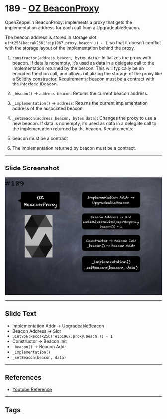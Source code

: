 # 189 - [OZ BeaconProxy](OZ%20BeaconProxy.md)
OpenZeppelin BeaconProxy: implements a proxy that gets the implementation address for each call from a UpgradeableBeacon. 

The beacon address is stored in storage slot `uint256(keccak256('eip1967.proxy.beacon')) - 1`, so that it doesn’t conflict with the storage layout of the implementation behind the proxy.

1.  `constructor(address beacon, bytes data)`: Initializes the proxy with beacon. If data is nonempty, it’s used as data in a delegate call to the implementation returned by the beacon. This will typically be an encoded function call, and allows initializing the storage of the proxy like a Solidity constructor. Requirements: beacon must be a contract with the interface IBeacon.
    
2.  `_beacon()` → `address beacon`: Returns the current beacon address.
    
3.  `_implementation()` → `address`: Returns the current implementation address of the associated beacon.
    
4.  `_setBeacon(address beacon, bytes data)`: Changes the proxy to use a new beacon. If data is nonempty, it’s used as data in a delegate call to the implementation returned by the beacon. Requirements: 

  1. beacon must be a contract 
  2. The implementation returned by beacon must be a contract.

___
## Slide Screenshot
![189.png](../../images/3.%20Solidity%20201/189.png)
___
## Slide Text
- Implementation Addr -> UpgradeableBeacon
- Beacon Address -> Slot
- `uint256(keccak256('eip1967.proxy.beach')) - 1`
- Constructor -> Beacon Init
- `_beacon()` -> Beacon Addr
- `_implementation()`
- `_setBeacon(beacon, data)`
___
## References
- [Youtube Reference](https://youtu.be/0kx8M4u5980?t=745)
___
## Tags